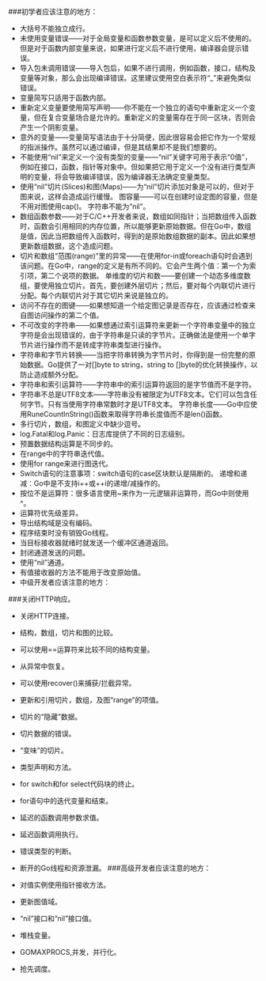 ###初学者应该注意的地方：

- 大括号不能独立成行。
- 未使用变量错误——对于全局变量和函数参数变量，是可以定义后不使用的。但是对于函数内部变量来说，如果进行定义后不进行使用，编译器会提示错误。
- 导入包未调用错误——导入包后，如果不进行调用，例如函数，接口，结构及变量等对象，那么会出现编译错误。这里建议使用空白表示符“_”来避免类似错误。
- 变量简写只适用于函数内部。
- 重新定义变量要使用简写声明——你不能在一个独立的语句中重新定义一个变量，但在复合变量场合是允许的。重新定义的变量需存在于同一区块，否则会产生一个阴影变量。
- 意外的变量——变量简写语法由于十分简便，因此很容易会把它作为一个常规的指派操作。虽然可以通过编译，但是其结果却不是我们想要的。
- 不能使用“nil”来定义一个没有类型的变量——“nil”关键字可用于表示“0值”，例如在接口，函数，指针等对象中。但如果把它用于定义一个没有进行类型声明的变量，将会导致编译错误，因为编译器无法确定变量类型。
- 使用“nil”切片(Slices)和图(Maps)——为“nil”切片添加对象是可以的，但对于图来说，这样会造成运行缓慢。
图容量——可以在创建时设定图的容量，但是不用对图使用cap()。
字符串不能为“nil”。
- 数组函数参数——对于C/C++开发者来说，数组如同指针；当把数组传入函数时，函数会引用相同的内存位置，所以能够更新原始数据。但在Go中，数组是值，因此当把数组传入函数时，得到的是原始数组数据的副本。因此如果想更新数组数据，这个造成问题。
- 切片和数组“范围(range)”里的异常——在使用for-in或foreach语句时会遇到该问题。在Go中，range的定义是有所不同的。它会产生两个值：第一个为索引项，第二个说项的数据。
单维度的切片和数——要创建一个动态多维度数组，要使用独立切片。首先，要创建外层切片；然后，要对每个内联切片进行分配。每个内联切片对于其它切片来说是独立的。
- 访问不存在的图键——如果想知道一个给定图记录是否存在，应该通过检查来自图访问操作的第二个值。
- 不可改变的字符串——如果想通过索引运算符来更新一个字符串变量中的独立字符是会出现错误的，由于字符串是只读的字节片。正确做法是使用一个单字节片进行操作而不是转成字符串类型进行操作。
- 字符串和字节片转换——当把字符串转换为字节片时，你得到是一份完整的原始数据。Go提供了一对[]byte to string，string to []byte的优化转换操作，以防止造成额外分配。
- 字符串和索引运算符——字符串中的索引运算符返回的是字节值而不是字符。
- 字符串不总是UTF8文本——字符串没有被限定为UTF8文本。它们可以包含任何字节。只有当使用字符串常数时才是UTF8文本。
字符串长度——Go中应使用RuneCountInString()函数来取得字符串长度值而不是len()函数。
- 多行切片，数组，和图定义中缺少逗号。
- log.Fatal和log.Panic：日志库提供了不同的日志级别。
- 预置数据结构运算是不同步的。
- 在range中的字符串迭代值。
- 使用for range来进行图迭代。
- Switch语句的注意事项：switch语句的case区块默认是隔断的。
递增和递减：Go中是不支持i++或++i的递增/减操作的。
- 按位不是运算符：很多语言使用~来作为一元逻辑非运算符，而Go中则使用^。
- 运算符优先级差异。
- 导出结构域是没有编码。
- 程序结束时没有销毁Go线程。
- 当目标接收器就绪时就发送一个缓冲区通道返回。
- 封闭通道发送的问题。
- 使用“nil”通道。
- 有值接收器的方法不能用于改变原始值。
- 中级开发者应该注意的地方：

###关闭HTTP响应。

- 关闭HTTP连接。
- 结构，数组，切片和图的比较。
- 可以使用==运算符来比较不同的结构变量。
- 从异常中恢复。
- 可以使用recover()来捕获/拦截异常。
- 更新和引用切片，数组，及图“range”的项值。
- 切片的“隐藏”数据。
- 切片数据的错误。
- “变味”的切片。
- 类型声明和方法。
- for switch和for select代码块的终止。
- for语句中的迭代变量和结束。
- 延迟的函数调用参数求值。
- 延迟函数调用执行。
- 错误类型的判断。
- 断开的Go线程和资源泄漏。
###高级开发者应该注意的地方：

- 对值实例使用指针接收方法。
- 更新图值域。
- “nil”接口和“nil”接口值。
- 堆栈变量。
- GOMAXPROCS,并发，并行化。
- 抢先调度。